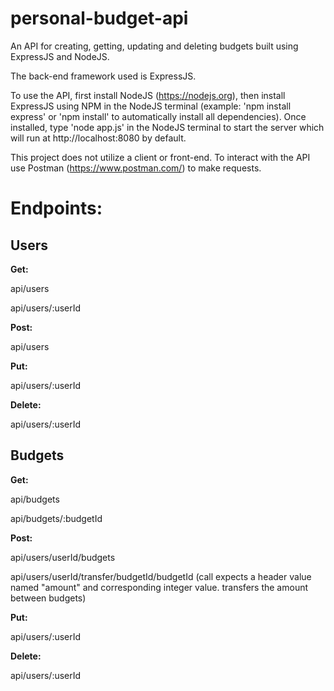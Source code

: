 ﻿# personal-budget-api
An API for creating, getting, updating and deleting budgets built using ExpressJS and NodeJS.

The back-end framework used is ExpressJS.

To use the API, first install NodeJS (https://nodejs.org),
then install ExpressJS using NPM in the NodeJS terminal (example: 'npm install express' or 'npm install' to automatically install all dependencies).
Once installed, type 'node app.js' in the NodeJS terminal to start the server which will run at http://localhost:8080 by default.

This project does not utilize a client or front-end. 
To interact with the API use Postman (https://www.postman.com/) to make requests.

Endpoints:
==========

Users
------
**Get:**
  

api/users


api/users/:userId


**Post:**
  

api/users


**Put:**
  

api/users/:userId


**Delete:**
  

api/users/:userId


Budgets
-----------
**Get:**
  

api/budgets


api/budgets/:budgetId


**Post:**
  

api/users/userId/budgets


api/users/userId/transfer/budgetId/budgetId (call expects a header value named "amount" and corresponding integer value. transfers the amount between budgets)


**Put:**
  

api/users/:userId


**Delete:**
  

api/users/:userId
